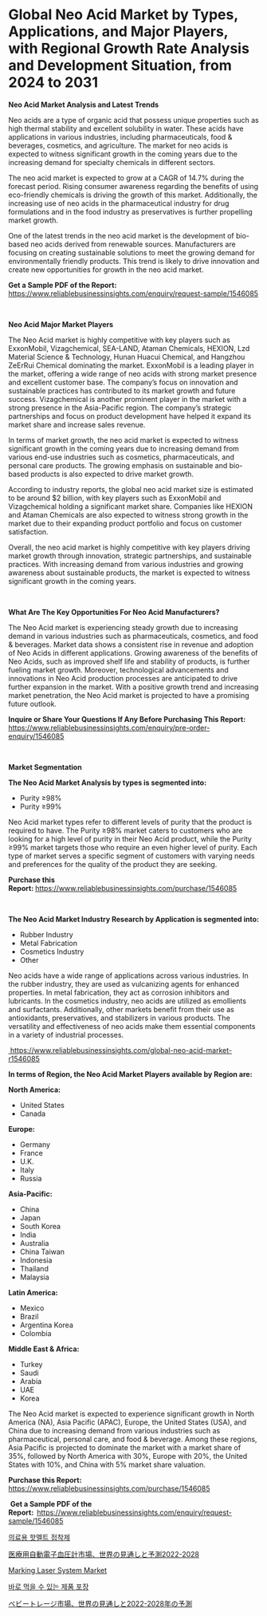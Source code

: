 <p><h1>Global Neo Acid Market by Types, Applications, and Major Players, with Regional Growth Rate Analysis and Development Situation, from 2024 to 2031</h1></p><p><strong>Neo Acid Market Analysis and Latest Trends</strong></p>
<p><p>Neo acids are a type of organic acid that possess unique properties such as high thermal stability and excellent solubility in water. These acids have applications in various industries, including pharmaceuticals, food & beverages, cosmetics, and agriculture. The market for neo acids is expected to witness significant growth in the coming years due to the increasing demand for specialty chemicals in different sectors.</p><p>The neo acid market is expected to grow at a CAGR of 14.7% during the forecast period. Rising consumer awareness regarding the benefits of using eco-friendly chemicals is driving the growth of this market. Additionally, the increasing use of neo acids in the pharmaceutical industry for drug formulations and in the food industry as preservatives is further propelling market growth.</p><p>One of the latest trends in the neo acid market is the development of bio-based neo acids derived from renewable sources. Manufacturers are focusing on creating sustainable solutions to meet the growing demand for environmentally friendly products. This trend is likely to drive innovation and create new opportunities for growth in the neo acid market.</p></p>
<p><strong>Get a Sample PDF of the Report:&nbsp;</strong> <a href="https://www.reliablebusinessinsights.com/enquiry/request-sample/1546085">https://www.reliablebusinessinsights.com/enquiry/request-sample/1546085</a></p>
<p>&nbsp;</p>
<p><strong>Neo Acid Major Market Players</strong></p>
<p><p>The Neo Acid market is highly competitive with key players such as ExxonMobil, Vizagchemical, SEA-LAND, Ataman Chemicals, HEXION, Lzd Material Science & Technology, Hunan Huacui Chemical, and Hangzhou ZeErRui Chemical dominating the market. ExxonMobil is a leading player in the market, offering a wide range of neo acids with strong market presence and excellent customer base. The company’s focus on innovation and sustainable practices has contributed to its market growth and future success. Vizagchemical is another prominent player in the market with a strong presence in the Asia-Pacific region. The company’s strategic partnerships and focus on product development have helped it expand its market share and increase sales revenue.</p><p>In terms of market growth, the neo acid market is expected to witness significant growth in the coming years due to increasing demand from various end-use industries such as cosmetics, pharmaceuticals, and personal care products. The growing emphasis on sustainable and bio-based products is also expected to drive market growth.</p><p>According to industry reports, the global neo acid market size is estimated to be around $2 billion, with key players such as ExxonMobil and Vizagchemical holding a significant market share. Companies like HEXION and Ataman Chemicals are also expected to witness strong growth in the market due to their expanding product portfolio and focus on customer satisfaction.</p><p>Overall, the neo acid market is highly competitive with key players driving market growth through innovation, strategic partnerships, and sustainable practices. With increasing demand from various industries and growing awareness about sustainable products, the market is expected to witness significant growth in the coming years.</p></p>
<p>&nbsp;</p>
<p><strong>What Are The Key Opportunities For Neo Acid Manufacturers?</strong></p>
<p><p>The Neo Acid market is experiencing steady growth due to increasing demand in various industries such as pharmaceuticals, cosmetics, and food & beverages. Market data shows a consistent rise in revenue and adoption of Neo Acids in different applications. Growing awareness of the benefits of Neo Acids, such as improved shelf life and stability of products, is further fueling market growth. Moreover, technological advancements and innovations in Neo Acid production processes are anticipated to drive further expansion in the market. With a positive growth trend and increasing market penetration, the Neo Acid market is projected to have a promising future outlook.</p></p>
<p><strong>Inquire or Share Your Questions If Any Before Purchasing This Report:</strong> <a href="https://www.reliablebusinessinsights.com/enquiry/pre-order-enquiry/1546085">https://www.reliablebusinessinsights.com/enquiry/pre-order-enquiry/1546085</a></p>
<p>&nbsp;</p>
<p><strong>Market Segmentation</strong></p>
<p><strong>The Neo Acid Market Analysis by types is segmented into:</strong></p>
<p><ul><li>Purity ≥98%</li><li>Purity ≥99%</li></ul></p>
<p><p>Neo Acid market types refer to different levels of purity that the product is required to have. The Purity ≥98% market caters to customers who are looking for a high level of purity in their Neo Acid product, while the Purity ≥99% market targets those who require an even higher level of purity. Each type of market serves a specific segment of customers with varying needs and preferences for the quality of the product they are seeking.</p></p>
<p><strong>Purchase this Report:&nbsp;</strong><a href="https://www.reliablebusinessinsights.com/purchase/1546085">https://www.reliablebusinessinsights.com/purchase/1546085</a></p>
<p>&nbsp;</p>
<p><strong>The Neo Acid Market Industry Research by Application is segmented into:</strong></p>
<p><ul><li>Rubber Industry</li><li>Metal Fabrication</li><li>Cosmetics Industry</li><li>Other</li></ul></p>
<p><p>Neo acids have a wide range of applications across various industries. In the rubber industry, they are used as vulcanizing agents for enhanced properties. In metal fabrication, they act as corrosion inhibitors and lubricants. In the cosmetics industry, neo acids are utilized as emollients and surfactants. Additionally, other markets benefit from their use as antioxidants, preservatives, and stabilizers in various products. The versatility and effectiveness of neo acids make them essential components in a variety of industrial processes.</p></p>
<p><a href="https://www.reliablebusinessinsights.com/global-neo-acid-market-r1546085">&nbsp;https://www.reliablebusinessinsights.com/global-neo-acid-market-r1546085</a></p>
<p><strong>In terms of Region, the Neo Acid Market Players available by Region are:</strong></p>
<p>
    <p> <strong> North America: </strong>
        <ul>
            <li>United States</li>
            <li>Canada</li>
        </ul>
        </p> 
    <p> <strong> Europe: </strong>
        <ul>
            <li>Germany</li>
            <li>France</li>
            <li>U.K.</li>
            <li>Italy</li>
            <li>Russia</li>
        </ul>
        </p> 
    <p> <strong> Asia-Pacific: </strong>
        <ul>
            <li>China</li>
            <li>Japan</li>
            <li>South Korea</li>
            <li>India</li>
            <li>Australia</li>
            <li>China Taiwan</li>
            <li>Indonesia</li>
            <li>Thailand</li>
            <li>Malaysia</li>
        </ul>
        </p> 
    <p> <strong> Latin America: </strong>
        <ul>
            <li>Mexico</li>
            <li>Brazil</li>
            <li>Argentina Korea</li>
            <li>Colombia</li>
        </ul>
        </p> 
    <p> <strong> Middle East & Africa: </strong>
        <ul>
            <li>Turkey</li>
            <li>Saudi</li>
            <li>Arabia</li>
            <li>UAE</li>
            <li>Korea</li>
        </ul>
    </p>
    </p>
<p><p>The Neo Acid market is expected to experience significant growth in North America (NA), Asia Pacific (APAC), Europe, the United States (USA), and China due to increasing demand from various industries such as pharmaceutical, personal care, and food & beverage. Among these regions, Asia Pacific is projected to dominate the market with a market share of 35%, followed by North America with 30%, Europe with 20%, the United States with 10%, and China with 5% market share valuation.</p></p>
<p><strong>Purchase this Report: </strong><a href="https://www.reliablebusinessinsights.com/purchase/1546085">https://www.reliablebusinessinsights.com/purchase/1546085</a></p>
<p>&nbsp;<strong>Get a Sample PDF of the Report:&nbsp;&nbsp;</strong><a href="https://www.reliablebusinessinsights.com/enquiry/request-sample/1546085">https://www.reliablebusinessinsights.com/enquiry/request-sample/1546085</a></p>
<p><strong></strong></p>
<p><p><a href="https://medium.com/@stanleylyittle554467/%EA%B8%80%EB%A1%9C%EB%B2%8C-%EC%9D%98%EB%A3%8C%EC%9A%A9-%ED%95%AB%EB%A9%9C%ED%8A%B8-%EC%A0%91%EC%B0%A9%EC%A0%9C-%EC%8B%9C%EC%9E%A5%EC%9D%98-%ED%8F%AC%EA%B4%84%EC%A0%81-%EB%B6%84%EC%84%9D-%EC%84%B1%EC%9E%A5-%ED%8A%B8%EB%A0%8C%EB%93%9C-%EB%B0%8F-%EC%8B%9C%EC%9E%A5-%EC%98%88%EC%B8%A1-2024-2031-60433b26f12d">의료용 핫멜트 접착제</a></p><p><a href="https://github.com/schmahlson/Market-Research-Report-List-2/blob/main/6497446130528.md">医療用自動電子血圧計市場、世界の見通しと予測2022-2028</a></p><p><a href="https://github.com/yazulaeha/Market-Research-Report-List-1/blob/main/marking-laser-system-market.md">Marking Laser System Market</a></p><p><a href="https://github.com/milikokao84/Market-Research-Report-List-1/blob/main/1010426118875.md">바로 먹을 수 있는 제품 포장</a></p><p><a href="https://github.com/TerrellConn/Market-Research-Report-List-1/blob/main/7629626130529.md">ベビートレージ市場、世界の見通しと2022-2028年の予測</a></p></p>